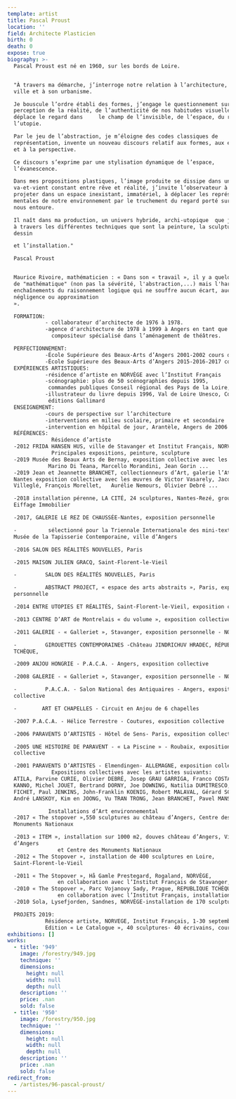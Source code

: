 ```yaml
---
template: artist
title: Pascal Proust
location: ''
field: Architecte Plasticien
birth: 0
death: 0
expose: true
biography: >-
  Pascal Proust est né en 1960, sur les bords de Loire.


  "À travers ma démarche, j’interroge notre relation à l’architecture, à la
  ville et à son urbanisme.

  Je bouscule l’ordre établi des formes, j’engage le questionnement sur la
  perception de la réalité, de l’authenticité de nos habitudes visuelles et
  déplace le regard dans     le champ de l’invisible, de l’espace, du rêve et de
  l’utopie.

  Par le jeu de l’abstraction, je m’éloigne des codes classiques de
  représentation, invente un nouveau discours relatif aux formes, aux échelles
  et à la perspective.

  Ce discours s’exprime par une stylisation dynamique de l’espace,
  l’évanescence.

  Dans mes propositions plastiques, l’image produite se dissipe dans un
  va-et-vient constant entre rêve et réalité, j’invite l’observateur à se
  projeter dans un espace inexistant, immatériel, à déplacer les représentations
  mentales de notre environnement par le truchement du regard porté sur ce qui
  nous entoure.

  Il naît dans ma production, un univers hybride, archi-utopique  que j’explore
  à travers les différentes techniques que sont la peinture, la sculpture, le
  dessin

  et l’installation."

  Pascal Proust


  Maurice Rivoire, mathématicien : « Dans son « travail », il y a quelque chose
  de "mathématique" (non pas la sévérité, l'abstraction,...) mais l'harmonie des
  enchaînements du raisonnement logique qui ne souffre aucun écart, aucune
  négligence ou approximation
  ».                                                                                                                                                                     

  FORMATION:
            - collaborateur d’architecte de 1976 à 1978.
            -agence d'architecture de 1978 à 1999 à Angers en tant que dessinateur-projeteur-
              compositeur spécialisé dans l’aménagement de théâtres.

  PERFECTIONNEMENT:
            -École Supérieure des Beaux-Arts d’Angers 2001-2002 cours de dessin
            -École Supérieure des Beaux-Arts d’Angers 2015-2016-2017 cours de gravure
  EXPÉRIENCES ARTISTIQUES:
            -résidence d’artiste en NORVÈGE avec l’Institut Français
            -scénographie: plus de 50 scénographies depuis 1995,
             commandes publiques Conseil régional des Pays de la Loire, Conseil général de Maine-et-Loire, ville d’Angers, Centre des Monuments Nationaux)
            -illustrateur du livre depuis 1996, Val de Loire Unesco, Conseil Général de Maine-et-Loire,  Villes et Pays d’Art et d’Histoire, éditions Massin, éditions Grandvaux,
             éditions Gallimard
  ENSEIGNEMENT:
            -cours de perspective sur l’architecture
            -interventions en milieu scolaire, primaire et secondaire
            -intervention en hôpital de jour, Arantèle, Angers de 2006 à 2018
  RÉFÉRENCES:
              Résidence d’artiste
  -2012 FRIDA HANSEN HUS, ville de Stavanger et Institut Français, NORVÈGE.
              Principales expositions, peinture, sculpture
  -2019 Musée des Beaux Arts de Bernay, exposition collective avec les œuvres de
             Marino Di Teana, Marcello Morandini, Jean Gorin ...
  -2019 Jean et Jeannette BRANCHET, collectionneurs d’Art, galerie l’Atelier,
  Nantes exposition collective avec les œuvres de Victor Vasarely, Jacques
  Villeglé, François Morellet,   Aurélie Nemours, Olivier Debré ...

  -2018 installation pérenne, LA CITÉ, 24 sculptures, Nantes-Rezé, groupe
  Eiffage Immobilier

  -2017, GALERIE LE REZ DE CHAUSSÉE-Nantes, exposition personnelle

  -          sélectionné pour la Triennale Internationale des mini-textiles,
  Musée de la Tapisserie Contemporaine, ville d’Angers

  -2016 SALON DES RÉALITÉS NOUVELLES, Paris

  -2015 MAISON JULIEN GRACQ, Saint-Florent-le-Vieil

  -         SALON DES RÉALITÉS NOUVELLES, Paris

  -         ABSTRACT PROJECT, « espace des arts abstraits », Paris, exposition
  personnelle

  -2014 ENTRE UTOPIES ET RÉALITÉS, Saint-Florent-le-Vieil, exposition collective

  -2013 CENTRE D’ART de Montrelais « du volume », exposition collective

  -2011 GALERIE - « Galleriet », Stavanger, exposition personnelle - NORVÈGE

  -         GIROUETTES CONTEMPORAINES -Château JINDRICHUV HRADEC, RÉPUBLIQUE
  TCHÈQUE,

  -2009 ANJOU HONGRIE - P.A.C.A. - Angers, exposition collective

  -2008 GALERIE - « Galleriet », Stavanger, exposition personnelle - NORVÈGE

  -         P.A.C.A. - Salon National des Antiquaires - Angers, exposition
  collective

  -        ART ET CHAPELLES - Circuit en Anjou de 6 chapelles

  -2007 P.A.C.A. - Hélice Terrestre - Coutures, exposition collective

  -2006 PARAVENTS D’ARTISTES - Hôtel de Sens- Paris, exposition collective

  -2005 UNE HISTOIRE DE PARAVENT - « La Piscine » - Roubaix, exposition
  collective

  -2001 PARAVENTS D’ARTISTES - Elmendingen- ALLEMAGNE, exposition collective
              Expositions collectives avec les artistes suivants:
  ATILA, Parvine CURIE, Olivier DEBRÉ, Josep GRAU GARRIGA, Franco COSTA, Hachiro
  KANNO, Michel JOUET, Bertrand DORNY, Joe DOWNING, Natilia DUMITRESCO, Pierre
  FICHET, Paul JENKINS, John-Franklin KOENIG, Robert MALAVAL, Gérard SCHNEIDER,
  André LANSKOY, Kim en JOONG, Vu TRAN TRONG, Jean BRANCHET, Pavel MANSOUROFF.

             Installations d’Art environnemental
  -2017 « The stopover »,550 sculptures au château d’Angers, Centre des
  Monuments Nationaux

  -2013 « ITEM », installation sur 1000 m2, douves château d’Angers, Ville
  d’Angers
                et Centre des Monuments Nationaux
  -2012 « The Stopover », installation de 400 sculptures en Loire,
  Saint-Florent-le-Vieil

  -2011 « The Stopover », Hå Gamle Prestegard, Rogaland, NORVÈGE,
                en collaboration avec l’Institut Français de Stavanger, installation de 400 sculptures
  -2010 « The Stopover », Parc Vojanovy Sady, Prague, REPUBLIQUE TCHÈQUE,
                en collaboration avec l’Institut Français, installation de 300 sculptures
  -2010 Sola, Lysefjorden, Sandnes, NORVÈGE-installation de 170 sculptures

  PROJETS 2019:
            Résidence artiste, NORVEGE, Institut Français, 1-30 septembre 2019
            Edition « Le Catalogue », 40 sculptures- 40 écrivains, courant 2019
exhibitions: []
works:
  - title: '949'
    image: /forestry/949.jpg
    technique: ''
    dimensions:
      height: null
      width: null
      depth: null
    description: ''
    price: .nan
    sold: false
  - title: '950'
    image: /forestry/950.jpg
    technique: ''
    dimensions:
      height: null
      width: null
      depth: null
    description: ''
    price: .nan
    sold: false
redirect_from:
  - /artistes/96-pascal-proust/
---
```

